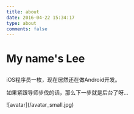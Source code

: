 ```yaml
---
title: about
date: 2016-04-22 15:34:17
type: about
comments: false
---
```

<h1><p class="text-center">My name's Lee</p></h1>
<p class="text-center">iOS程序员一枚，现在居然还在做Android开发。</p>
<p class="text-center">如果紧跟导师步伐的话，那么下一步就是后台了呀...</p>
![avatar](/avatar_small.jpg)
